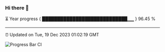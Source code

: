 ### Hi there 👋

⏳ Year progress { ████████████████████████████▁▁ } 96.45 %

---

⏰ Updated on Tue, 19 Dec 2023 01:02:19 GMT

![Progress Bar CI](https://github.com/liununu/liununu/workflows/Progress%20Bar%20CI/badge.svg)
